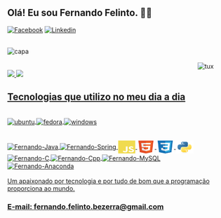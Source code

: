 ## Olá! Eu sou Fernando Felinto. 👨‍💻

[![Facebook](https://img.shields.io/badge/Facebook-1877F2?style=for-the-badge&logo=facebook&logoColor=white)](https://www.facebook.com/fernando.felinto.1)
[![Linkedin](https://img.shields.io/badge/LinkedIn-0077B5?style=for-the-badge&logo=linkedin&logoColor=white)](https://www.linkedin.com/in/fernando-felinto-700715236/)
<br>
<div style="display: inline_block"><br>
  <img align="center" alt="capa" height="1080px" width="1080px" src="https://media.tenor.com/5ry-200hErMAAAAd/hacker-hacker-man.gif"/>
</div>
<div style="display: inline_block"><br>
  <img align="right" alt="tux" height="60" width="70" src="https://cdn.jsdelivr.net/gh/devicons/devicon/icons/linux/linux-original.svg"/>
</div>
<br>
<div align="left">
  <a href="https://github.com/FernandoFelinto">
  <img height="180em" src="https://github-readme-stats.vercel.app/api?username=FernandoFelinto&show_icons=true&theme=tokyonight&include_all_commits=true&count_private=true"/>
  <img height="180em" src="https://github-readme-stats.vercel.app/api/top-langs/?username=FernandoFelinto&layout=compact&langs_count=7&theme=tokyonight"/>
</div>

## Tecnologias que utilizo no meu dia a dia
<div style="display: inline_block"><br>
    <img align="center" alt="ubuntu" height="30" width="40" src="https://cdn.jsdelivr.net/gh/devicons/devicon/icons/ubuntu/ubuntu-plain.svg"/>
    <img align="center" alt="fedora" height="30" width="40" src="https://cdn.jsdelivr.net/gh/devicons/devicon/icons/fedora/fedora-plain.svg"/>
    <img align="center" alt="windows" height="30" width="40" src="https://cdn.jsdelivr.net/gh/devicons/devicon/icons/windows8/windows8-original.svg">
</div>
<br>
<div style="display: inline_block"><br>
  <img align="center" alt="Fernando-Java" height="30" width="40" src="https://cdn.jsdelivr.net/gh/devicons/devicon/icons/java/java-original.svg">
  <img align="center" alt="Fernando-Spring" height="30" width="40" src="https://cdn.jsdelivr.net/gh/devicons/devicon/icons/spring/spring-original.svg">
  <img align="center" alt="Fernando-Js" height="30" width="40" src="https://raw.githubusercontent.com/devicons/devicon/master/icons/javascript/javascript-plain.svg">
  <img align="center" alt="Fernando-HTML" height="30" width="40" src="https://raw.githubusercontent.com/devicons/devicon/master/icons/html5/html5-original.svg">
  <img align="center" alt="Fernando-CSS" height="30" width="40" src="https://raw.githubusercontent.com/devicons/devicon/master/icons/css3/css3-original.svg">
  <img align="center" alt="Fernando-Python" height="30" width="40" src="https://raw.githubusercontent.com/devicons/devicon/master/icons/python/python-original.svg">
  <img align="center" alt="Fernando-C" height="30" width="40" src="https://cdn.jsdelivr.net/gh/devicons/devicon/icons/c/c-original.svg">
  <img align="center" alt="Fernando-Cpp" height="30" width="40" src="https://cdn.jsdelivr.net/gh/devicons/devicon/icons/cplusplus/cplusplus-original.svg">
  <img align="center" alt="Fernando-MySQL" height="30" width="40" src="https://cdn.jsdelivr.net/gh/devicons/devicon/icons/mysql/mysql-original.svg">
  <img align="center" alt="Fernando-Anaconda" height="30" width="40" src="https://cdn.jsdelivr.net/gh/devicons/devicon/icons/anaconda/anaconda-original.svg">

</div>
<br>
Um apaixonado por tecnologia e por tudo de bom que a programação proporciona ao mundo.

### E-mail: fernando.felinto.bezerra@gmail.com
